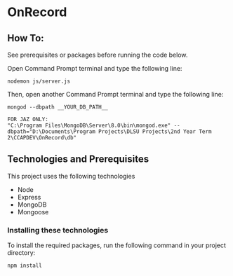 # OnRecord

<!-- TODO -->

## How To:

See prerequisites or packages before running the code below.

Open Command Prompt terminal and type the following line:

```
nodemon js/server.js
```

Then, open another Command Prompt terminal and type the following line:

```
mongod --dbpath __YOUR_DB_PATH__
```

```
FOR JAZ ONLY:
"C:\Program Files\MongoDB\Server\8.0\bin\mongod.exe" --dbpath="D:\Documents\Program Projects\DLSU Projects\2nd Year Term 2\CCAPDEV\OnRecord\db"
```

## Technologies and Prerequisites

This project uses the following technologies

- Node
- Express
- MongoDB
- Mongoose

### Installing these technologies

To install the required packages, run the following command in your project directory:

```
npm install
```
